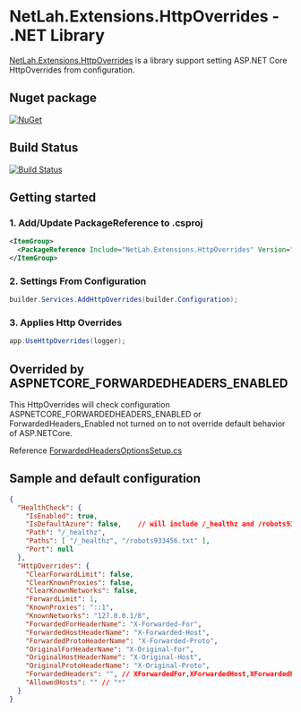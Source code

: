 # NetLah.Extensions.HttpOverrides - .NET Library

[NetLah.Extensions.HttpOverrides](https://www.nuget.org/packages/NetLah.Extensions.HttpOverrides/) is a library support setting ASP.NET Core HttpOverrides from configuration.

## Nuget package

[![NuGet](https://img.shields.io/nuget/v/NetLah.Extensions.HttpOverrides.svg?style=flat-square&label=nuget&colorB=00b200)](https://www.nuget.org/packages/NetLah.Extensions.HttpOverrides/)

## Build Status

[![Build Status](https://img.shields.io/endpoint.svg?url=https%3A%2F%2Factions-badge.atrox.dev%2FNetLah%2Fhttp-overrides%2Fbadge%3Fref%3Dmain&style=flat)](https://actions-badge.atrox.dev/NetLah/http-overrides/goto?ref=main)

## Getting started

### 1. Add/Update PackageReference to .csproj

```xml
<ItemGroup>
  <PackageReference Include="NetLah.Extensions.HttpOverrides" Version="0.2.0" />
</ItemGroup>
```

### 2. Settings From Configuration

```csharp
builder.Services.AddHttpOverrides(builder.Configuration);
```

### 3. Applies Http Overrides

```csharp
app.UseHttpOverrides(logger);
```

## Overrided by ASPNETCORE_FORWARDEDHEADERS_ENABLED

This HttpOverrides will check configuration ASPNETCORE_FORWARDEDHEADERS_ENABLED or ForwardedHeaders_Enabled not turned on to not override default behavior of ASP.NETCore.

Reference [ForwardedHeadersOptionsSetup.cs](https://github.com/dotnet/aspnetcore/blob/main/src/DefaultBuilder/src/ForwardedHeadersOptionsSetup.cs)

## Sample and default configuration

```json
{
  "HealthCheck": {
    "IsEnabled": true,
    "IsDefaultAzure": false,    // will include /_healthz and /robots933456.txt
    "Path": "/_healthz",
    "Paths": [ "/_healthz", "/robots933456.txt" ],
    "Port": null
  },
  "HttpOverrides": {
    "ClearForwardLimit": false,
    "ClearKnownProxies": false,
    "ClearKnownNetworks": false,
    "ForwardLimit": 1,
    "KnownProxies": "::1",
    "KnownNetworks": "127.0.0.1/8",
    "ForwardedForHeaderName": "X-Forwarded-For",
    "ForwardedHostHeaderName": "X-Forwarded-Host",
    "ForwardedProtoHeaderName": "X-Forwarded-Proto",
    "OriginalForHeaderName": "X-Original-For",
    "OriginalHostHeaderName": "X-Original-Host",
    "OriginalProtoHeaderName": "X-Original-Proto",
    "ForwardedHeaders": "", // XForwardedFor,XForwardedHost,XForwardedProto
    "AllowedHosts": "" // "*"
  }  
}
```
